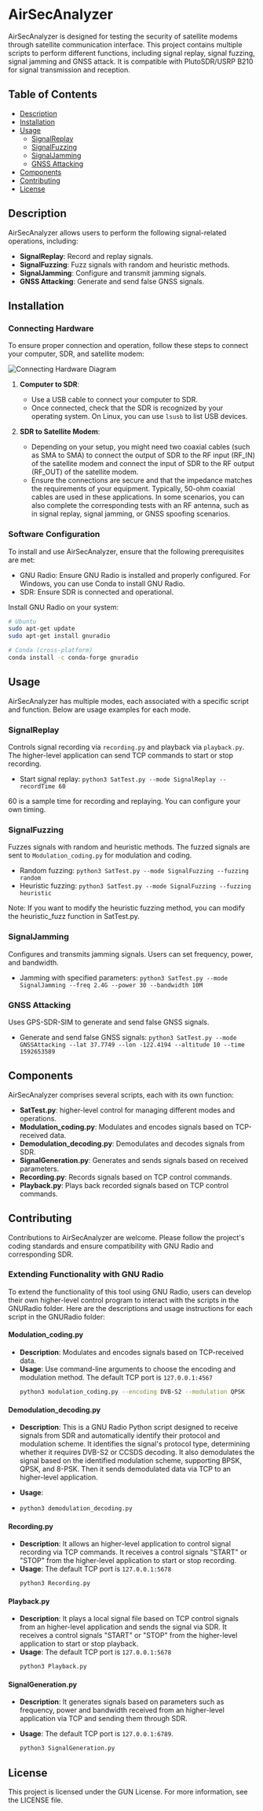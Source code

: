 # AirSecAnalyzer

AirSecAnalyzer is designed for testing the security of satellite modems through satellite communication interface. This project contains multiple scripts to perform different functions, including signal replay, signal fuzzing, signal jamming and GNSS attack. It is compatible with PlutoSDR/USRP B210 for signal transmission and reception.

## Table of Contents
- [Description](#description)
- [Installation](#installation)
- [Usage](#usage)
  - [SignalReplay](#signalreplay)
  - [SignalFuzzing](#signalfuzzing)
  - [SignalJamming](#signaljamming)
  - [GNSS Attacking](#gnss-attacking)
- [Components](#components)
- [Contributing](#contributing)
- [License](#license)

## Description
AirSecAnalyzer allows users to perform the following signal-related operations, including:
- **SignalReplay**: Record and replay signals.
- **SignalFuzzing**: Fuzz signals with random and heuristic methods.
- **SignalJamming**: Configure and transmit jamming signals.
- **GNSS Attacking**: Generate and send false GNSS signals.


## Installation

### Connecting Hardware

To ensure proper connection and operation, follow these steps to connect your computer, SDR, and satellite modem:

![Connecting Hardware Diagram](images/airSecAnalyzer_hardware_connection.png)


1. **Computer to SDR**:
   - Use a USB cable to connect your computer to SDR. 
   - Once connected, check that the SDR is recognized by your operating system. On Linux, you can use `lsusb` to list USB devices.

2. **SDR to Satellite Modem**:
   - Depending on your setup, you might need two coaxial cables (such as SMA to SMA) to connect the output of SDR to the RF input (RF_IN) of the satellite modem and connect the input of SDR to the RF output (RF_OUT) of the satellite modem.
   - Ensure the connections are secure and that the impedance matches the requirements of your equipment. Typically, 50-ohm coaxial cables are used in these applications. In some scenarios, you can also complete the corresponding tests with an RF antenna, such as in signal replay, signal jamming, or GNSS spoofing scenarios.

### Software Configuration


To install and use AirSecAnalyzer, ensure that the following prerequisites are met:
- GNU Radio: Ensure GNU Radio is installed and properly configured. For Windows, you can use Conda to install GNU Radio.
- SDR: Ensure SDR is connected and operational.

Install GNU Radio on your system:
```bash
# Ubuntu
sudo apt-get update
sudo apt-get install gnuradio

# Conda (cross-platform)
conda install -c conda-forge gnuradio
```

## Usage
AirSecAnalyzer has multiple modes, each associated with a specific script and function. Below are usage examples for each mode.

### SignalReplay
Controls signal recording via `recording.py` and playback via `playback.py`. The higher-level application can send TCP commands to start or stop recording.

- Start signal replay: `python3 SatTest.py --mode SignalReplay --recordTime 60`

60 is a sample time for recording and replaying. You can configure your own timing. 
### SignalFuzzing
Fuzzes signals with random and heuristic methods. The fuzzed signals are sent to `Modulation_coding.py` for modulation and coding.

- Random fuzzing: `python3 SatTest.py --mode SignalFuzzing --fuzzing random`
- Heuristic fuzzing: `python3 SatTest.py --mode SignalFuzzing --fuzzing heuristic`

Note: If you want to modify the heuristic fuzzing method, you can modify the heuristic_fuzz function in SatTest.py.

### SignalJamming
Configures and transmits jamming signals. Users can set frequency, power, and bandwidth.

- Jamming with specified parameters: `python3 SatTest.py --mode SignalJamming --freq 2.4G --power 30 --bandwidth 10M`

### GNSS Attacking
Uses GPS-SDR-SIM to generate and send false GNSS signals.

- Generate and send false GNSS signals: `python3 SatTest.py --mode GNSSAttacking --lat 37.7749 --lon -122.4194 --altitude 10 --time 1592653589`

## Components
AirSecAnalyzer comprises several scripts, each with its own function:
- **SatTest.py**: higher-level control for managing different modes and operations.
- **Modulation_coding.py**: Modulates and encodes signals based on TCP-received data.
- **Demodulation_decoding.py**: Demodulates and decodes signals from SDR.
- **SignalGeneration.py**: Generates and sends signals based on received parameters.
- **Recording.py**: Records signals based on TCP control commands.
- **Playback.py**: Plays back recorded signals based on TCP control commands.

## Contributing
Contributions to AirSecAnalyzer are welcome. Please follow the project's coding standards and ensure compatibility with GNU Radio and corresponding SDR.

### Extending Functionality with GNU Radio

To extend the functionality of this tool using GNU Radio, users can develop their own higher-level control program to interact with the scripts in the GNURadio folder. Here are the descriptions and usage instructions for each script in the GNURadio folder:

#### Modulation_coding.py

- **Description**: Modulates and encodes signals based on TCP-received data.
- **Usage**: Use command-line arguments to choose the encoding and modulation method. The default TCP port is `127.0.0.1:4567`
  ```bash
  python3 modulation_coding.py --encoding DVB-S2 --modulation QPSK
  ```
  
#### Demodulation_decoding.py

- **Description**: This is a GNU Radio Python script designed to receive signals from SDR and automatically identify their protocol and modulation scheme. It identifies the signal's protocol type, determining whether it requires DVB-S2 or CCSDS decoding. It also demodulates the signal based on the identified modulation scheme, supporting BPSK, QPSK, and 8-PSK. Then it sends demodulated data via TCP to an higher-level application.

- **Usage**: 
- ```bash
  python3 demodulation_decoding.py 
  ```
  
#### Recording.py

- **Description**: It allows an higher-level application to control signal recording via TCP commands. It receives a control signals "START" or "STOP" from the higher-level application to start or stop recording.
- **Usage**: The default TCP port is `127.0.0.1:5678`
  ```bash
  python3 Recording.py 
  ```

#### Playback.py

- **Description**: It plays a local signal file based on TCP control signals from an higher-level application and sends the signal via SDR. It receives a control signals "START" or "STOP" from the higher-level application to start or stop playback.
- **Usage**: The default TCP port is `127.0.0.1:5678`
  ```bash
  python3 Playback.py 
  ```
  
#### SignalGeneration.py

- **Description**: It generates signals based on parameters such as frequency, power and bandwidth received from an higher-level application via TCP and sending them through SDR.
- **Usage**: The default TCP port is `127.0.0.1:6789`.

  ```bash
  python3 SignalGeneration.py 
  ```
 

## License
This project is licensed under the GUN License. For more information, see the LICENSE file.
